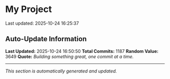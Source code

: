 # My Project


Last updated: 2025-10-24 16:25:37










































































































































































































































































































































































































































































































































































































































































































































































































































































































































































































































































































































































































































































































































































































































































































































































































































## Auto-Update Information

**Last Updated:** 2025-10-24 16:50:50
**Total Commits:** 1187
**Random Value:** 3649
**Quote:** _Building something great, one commit at a time._

---
_This section is automatically generated and updated._